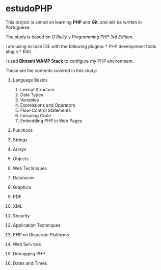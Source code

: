 estudoPHP
=========

This project is aimed on learning **PHP** and **Git**, and will be written in Portuguese.

The study is based on _O'Reilly's_ *Programming PHP 3rd Edition*.

I am using eclipse IDE with the following plugins:
	* PHP development tools plugin
	* EGit

I used **Bitnami WAMP Stack** to configure my PHP environment.

These are the contents covered in this study:

1. Language Basics
	1. Lexical Structure
	2. Data Types
	3. Variables
	4. Expressions and Operators
	5. Flow-Control Statements
	6. Including Code
	7. Embedding PHP in Web Pages
	
2. Functions
3. Strings
4. Arrays
5. Objects
6. Web Techniques
7. Databases
8. Graphics
9. PDF
10. XML
11. Security
12. Application Techniques
13. PHP on Disparate Platforms
14. Web Services
15. Debugging PHP
16. Dates and Times